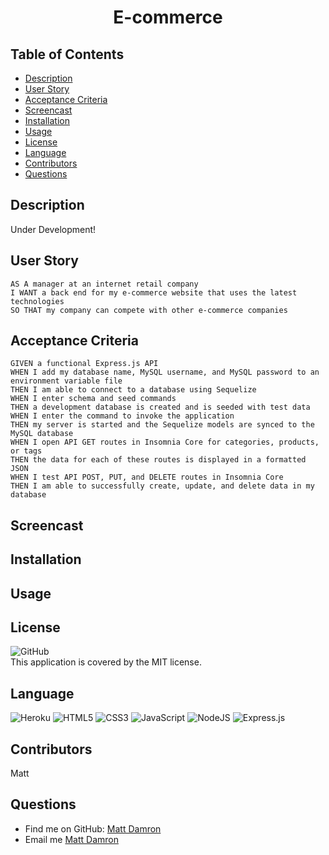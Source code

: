 <h1 align="center">
E-commerce
</h1>

## Table of Contents
- [Description](#description)
- [User Story](#user-story)
- [Acceptance Criteria](#Acceptance-criteria)
- [Screencast](#screencast)
- [Installation](#installation)
- [Usage](#usage)
- [License](#license)
- [Language](#language)
- [Contributors](#contributors)
- [Questions](#questions)

## Description
Under Development!

## User Story
```
AS A manager at an internet retail company
I WANT a back end for my e-commerce website that uses the latest technologies
SO THAT my company can compete with other e-commerce companies
```

## Acceptance Criteria
```
GIVEN a functional Express.js API
WHEN I add my database name, MySQL username, and MySQL password to an environment variable file
THEN I am able to connect to a database using Sequelize
WHEN I enter schema and seed commands
THEN a development database is created and is seeded with test data
WHEN I enter the command to invoke the application
THEN my server is started and the Sequelize models are synced to the MySQL database
WHEN I open API GET routes in Insomnia Core for categories, products, or tags
THEN the data for each of these routes is displayed in a formatted JSON
WHEN I test API POST, PUT, and DELETE routes in Insomnia Core
THEN I am able to successfully create, update, and delete data in my database
```

## Screencast
<!-- [![Watch the video](./images/note-taker.png)](https://drive.google.com/file/d/1p1HJg4mqLkZWnnwWoGskG6ujtpeNQXxF/view?usp=sharing) -->

## Installation


## Usage


## License
![GitHub](https://img.shields.io/github/license/matthewdamron/e-commerce)<br />
This application is covered by the MIT license. 

## Language
<img alt="Heroku" src="https://img.shields.io/badge/heroku%20-%23430098.svg?&style=for-the-badge&logo=heroku&logoColor=white"/>
<img alt="HTML5" src="https://img.shields.io/badge/html5%20-%23E34F26.svg?&style=for-the-badge&logo=html5&logoColor=white"/>
<img alt="CSS3" src="https://img.shields.io/badge/css3%20-%231572B6.svg?&style=for-the-badge&logo=css3&logoColor=white"/>
<img alt="JavaScript" src="https://img.shields.io/badge/javascript%20-%23323330.svg?&style=for-the-badge&logo=javascript&logoColor=%23F7DF1E"/>
<img alt="NodeJS" src="https://img.shields.io/badge/node.js%20-%2343853D.svg?&style=for-the-badge&logo=node.js&logoColor=white"/>
<img alt="Express.js" src="https://img.shields.io/badge/express.js%20-%23404d59.svg?&style=for-the-badge"/>

## Contributors
Matt

## Questions
- Find me on GitHub: [Matt Damron](https://github.com/matthewdamron)<br />
- Email me [Matt Damron](mailto:mattdamron@msn.com)
